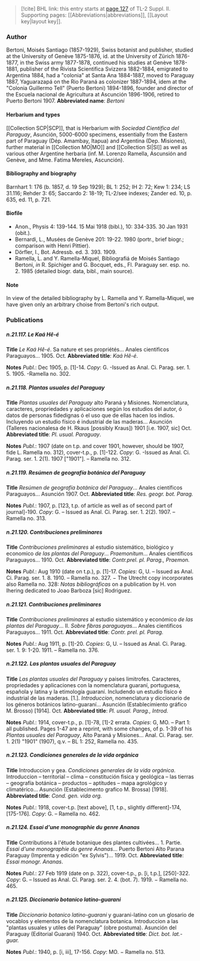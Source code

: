 > [!cite] BHL link: this entry starts at [page 127](https://www.biodiversitylibrary.org/page/33265324) of TL-2 Suppl. II.
> Supporting pages: [[Abbreviations|abbreviations]], [[Layout key|layout key]].

### Author

Bertoni, Moisés Santiago (1857-1929), Swiss botanist and publisher, studied at the University of Genève 1875-1876, id. at the University of Zürich 1876-1877, in the Swiss army 1877-1878, continued his studies at Genève 1878-1881, publisher of the Rivista Scientifica Svizzera 1882-1884, emigrated to Argentina 1884, had a "colonia" at Santa Ana 1884-1887, moved to Paraguay 1887, Yaguarazapá on the Rio Paraná as colonizer 1887-1894, idem at the "Colonia Guillermo Tell" (Puerto Bertoni) 1894-1896, founder and director of the Escuela nacional de Agricultura at Ascunción 1896-1906, retired to Puerto Bertoni 1907. 
**Abbreviated name**: *Bertoni*

#### Herbarium and types

[[Collection SCP|SCP]], that is Herbarium with *Sociedad Cientifica del Paraguay*, Asunción, 5000-6000 specimens, essentially from the Eastern part of Paraguay (Dép. Amambay, Itapua) and Argentina (Dep. Misiones), further material in [[Collection MO|MO]] and [[Collection SI|SI]] as well as various other Argentine herbaria (inf. M. Lorenzo Ramella, Ascunsión and Genève, and Mme. Fatima Mereles, Ascunción).

#### Bibliography and biography

Barnhart 1: 176 (b. 1857, d. 19 Sep 1929); BL 1: 252; IH 2: 72; Kew 1: 234; LS 31.116; Rehder 3: 65; Saccardo 2: 18-19; TL-2/see indexes; Zander ed. 10, p. 635, ed. 11, p. 721.

#### Biofile

- Anon., Physis 4: 139-144. 15 Mai 1918 (bibl.), 10: 334-335. 30 Jan 1931 (obit.).
- Bernardi, L., Musées de Genève 201: 19-22. 1980 (portr., brief biogr.; comparison with Henri Pittier).
- Dörfler, I., Bot. Adressb. ed. 3. 393. 1909.
- Ramella, L. and Y. Ramella-Miquel, Bibliografiá de Moisés Santiago Bertoni, *in* R. Spichiger and G. Bocquet, eds., Fl. Paraguay ser. esp. no. 2. 1985 (detailed biogr. data, bibl., main source).

#### Note

In view of the detailed bibliography by L. Ramella and Y. Ramella-Miquel, we have given only an arbitrary choise from Bertoni's rich output.

### Publications

##### n.21.117. Le Kaá Hê-é

**Title**
*Le Kaá Hê-é*. Sa nature et ses propriétés... Anales cientificos Paraguayos... 1905. Oct.
**Abbreviated title**: *Kaá Hê-é*.

**Notes**
*Publ*.: Dec 1905, p. \[1\]-14. *Copy*: G. -Issued as Anal. Ci. Parag. ser. 1. 5. 1905. -Ramella no. 302.

##### n.21.118. Plantas usuales del Paraguay

**Title**
*Plantas usuales del Paraguay* alto Paraná y Misiones. Nomenclatura, caracteres, propriedades y aplicaciones según los estudios del autor, ó datos de personas fidedignas ó el uso que de ellas hacen los indios. Incluyendo un estudio físico é industrial de las maderas... Asunción (Talleres nacionalesa de H. Rkaus \[possibly Kraus\]) 1901 \[i.e. 1907, sic\] Oct.
**Abbreviated title**: *Pl. usual. Paraguay*.

**Notes**
*Publ*.: 1907 (date on t.p. and cover 1901, however, should be 1907, fide L. Ramella no. 312), cover-t.p., p. \[1\]-122. *Copy*: G. -Issued as Anal. Ci. Parag. ser. 1. 2(1). 1907 \["1901"\]. – Ramella no. 312.

##### n.21.119. Resúmen de geografía botánica del Paraguay

**Title**
*Resúmen de geografía botánica del Paraguay*... Anales científicos Paraguayos... Asunción 1907. Oct.
**Abbreviated title**: *Res. geogr. bot. Parag.*

**Notes**
*Publ*.: 1907, p. \[123, t.p. of article as well as of second part of journal\]-190. *Copy*: G. – Issued as Anal. Ci. Parag. ser. 1. 2(2). 1907. – Ramella no. 313.

##### n.21.120. Contribuciones preliminares

**Title**
*Contribuciones preliminares* al estudio sistemático, biológico y economico *de las plantas del Paraguay*... *Praemonitum*... Anales científicos Paraguayos... 1910. Oct.
**Abbreviated title**: *Contr.prel. pl. Parag., Praemon.*

**Notes**
*Publ*.: Aug 1910 (date on t.p.), p. \[1\]-17. *Copies*: G, U. – Issued as Anal. Ci. Parag. ser. 1. 8. 1910. – Ramella no. 327. − The Utrecht copy incorporates also Ramella no. 328: *Notas bibliográficas* on a publication by H. von Ihering dedicated to Joao Barboza \[sic\] Rodriguez.

##### n.21.121. Contribuciones preliminares

**Title**
*Contribuciones preliminares* al estudio sistemático y económico *de las plantas del Paraguay*... II. *Sobre fibras paraguayas*... Anales cientificos Paraguayos... 1911. Oct.
**Abbreviated title**: *Contr. prel. pl. Parag.*

**Notes**
*Publ*.: Aug 1911, p. \[1\]-20. *Copies*: G, U. – Issued as Anal. Ci. Parag. ser. 1. 9: 1-20. 1911. – Ramella no. 376.

##### n.21.122. Las plantas usuales del Paraguay

**Title**
*Las plantas usuales del Paraguay* y paises limitrofes. Caracteres, propriedades y aplicaciones con la nomenclatura guaraní, portuguesa, española y latina y la etimología guaraní. Includendo un estudio físico é industrial de las maderas. \[1.\]. *Introduccion*, nomenclatura y diccionario de los géneros botánicos latino-guaraní... Asunción (Establecimiento gráfico M. Brosso) \[1914\]. Oct.
**Abbreviated title**: *Pl. usual. Parag., Introd.*

**Notes**
*Publ*.: 1914, cover-t.p., p. \[1\]-78, \[1\]-2 errata. *Copies*: G, MO. – Part 1: all published. Pages 1-47 are a reprint, with some changes, of p. 1-39 of his *Plantas usuales del Paraguay*, Alto Paraná y Misiones... Anal. Ci. Parag. ser. 1. 2(1) "1901" (1907), q.v. – BL 1: 252, Ramella no. 435.

##### n.21.123. Condiciones generales de la vida orgánica

**Title**
Introduccion y gea. *Condiciones generales de la vida orgánica*. Introduccion – territorial – clima – constitución fisica y geológica – las tierras – geografía botánica – productos – aptitudes – mapa agrológico y climatérico... Asunción (Establecimento grafico M. Brossa) \[1918\].
**Abbreviated title**: *Cond. gen. vida org.*

**Notes**
*Publ*.: 1918, cover-t.p. \[text above\], \[1, t.p., slightly different\]-174, \[175-176\]. *Copy*: G. – Ramella no. 462.

##### n.21.124. Essai d'une monographie du genre Ananas

**Title**
Contributions à l'étude botanique des plantes cultivées... 1. Partie. *Essai d'une monographie du genre Ananas*... Puerto Bertoni Alto Parana Paraguay (Imprenta y edición "ex Sylvis")... 1919. Oct.
**Abbreviated title**: *Essai monogr. Ananas*.

**Notes**
*Publ*.: 27 Feb 1919 (date on p. 322), cover-t.p., p. \[i, t.p.\], \[250\]-322. *Copy*: G. – Issued as Anal. Ci. Parag. ser. 2. 4. (bot. 7). 1919. − Ramella no. 465.

##### n.21.125. Diccionario botanico latino-guarani

**Title**
*Diccionario botanico latino-guarani* y guarani-latino con un glosario de vocablos y elementos de la nomenclatura botanica. Introduccion a las "plantas usuales y utiles del Paraguay" (obre postuma). Asunción del Paraguay (Editorial Guarani) 1940. Oct.
**Abbreviated title**: *Dict. bot. lat.-guar.*

**Notes**
*Publ*.: 1940, p. \[i, iii\], 17-156. *Copy*: MO. − Ramella no. 513.

